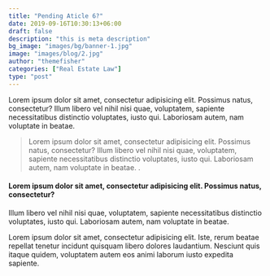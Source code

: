 ```yaml
---
title: "Pending Aticle 6?"
date: 2019-09-16T10:30:13+06:00
draft: false
description: "this is meta description"
bg_image: "images/bg/banner-1.jpg"
image: "images/blog/2.jpg"
author: "themefisher"
categories: ["Real Estate Law"]
type: "post"
---
```


Lorem ipsum dolor sit amet, consectetur adipisicing elit. Possimus natus, consectetur?
Illum libero vel nihil nisi quae, voluptatem, sapiente necessitatibus distinctio voluptates, iusto qui.
Laboriosam autem, nam voluptate in beatae.

> Lorem ipsum dolor sit amet, consectetur adipisicing elit. Possimus natus, consectetur?
Illum libero vel nihil nisi quae, voluptatem, sapiente necessitatibus distinctio voluptates, iusto qui.
Laboriosam autem, nam voluptate in beatae.
.

#### Lorem ipsum dolor sit amet, consectetur adipisicing elit. Possimus natus, consectetur?
Illum libero vel nihil nisi quae, voluptatem, sapiente necessitatibus distinctio voluptates, iusto qui.
Laboriosam autem, nam voluptate in beatae.


Lorem ipsum dolor sit amet, consectetur adipisicing elit. Iste, rerum beatae repellat tenetur incidunt quisquam libero dolores laudantium. Nesciunt quis itaque quidem, voluptatem autem eos animi laborum iusto expedita sapiente.